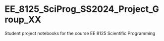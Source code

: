 # EE_8125_SciProg_SS2024_Project_Group_XX
Student project notebooks for the course EE 8125 Scientific Programming
